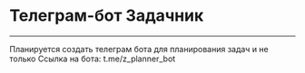 # Телеграм-бот Задачник
-------------
Планируется создать телеграм бота для планирования задач и не только
Ссылка на бота: t.me/z_planner_bot
